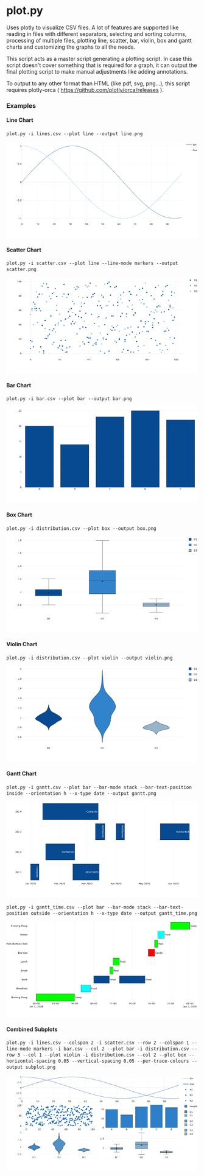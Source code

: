 # plot.py

Uses plotly to visualize CSV files. A lot of features are supported like reading in files with different separators, selecting and sorting columns, processing of multiple files, plotting line, scatter, bar, violin, box and gantt charts and customizing the graphs to all the needs.

This script acts as a master script generating a plotting script. In case this script doesn't cover something that is required for a graph, it can output the final plotting script to make manual adjustments like adding annotations.

To output to any other format than HTML (like pdf, svg, png...), this script requires plotly-orca ( https://github.com/plotly/orca/releases ).

### Examples

#### Line Chart
```
plot.py -i lines.csv --plot line --output line.png
```
![Line Chart](/plots/line.png)
#### Scatter Chart
```
plot.py -i scatter.csv --plot line --line-mode markers --output scatter.png
```
![Scatter Chart](/plots/scatter.png)
#### Bar Chart
```
plot.py -i bar.csv --plot bar --output bar.png
```
![Bar Chart](/plots/bar.png)
#### Box Chart
```
plot.py -i distribution.csv --plot box --output box.png
```
![Box Chart](/plots/box.png)
#### Violin Chart
```
plot.py -i distribution.csv --plot violin --output violin.png
```
![Violin Chart](/plots/violin.png)
#### Gantt Chart
```
plot.py -i gantt.csv --plot bar --bar-mode stack --bar-text-position inside --orientation h --x-type date --output gantt.png
```
![Gantt Chart](/plots/gantt.png)
```
plot.py -i gantt_time.csv --plot bar --bar-mode stack --bar-text-position outside --orientation h --x-type date --output gantt_time.png
```
![Gantt Time Chart](/plots/gantt_time.png)
#### Combined Subplots
```
plot.py -i lines.csv --colspan 2 -i scatter.csv --row 2 --colspan 1 --line-mode markers -i bar.csv --col 2 --plot bar -i distribution.csv --row 3 --col 1 --plot violin -i distribution.csv --col 2 --plot box --horizontal-spacing 0.05 --vertical-spacing 0.05 --per-trace-colours --output subplot.png
```
![Subplot Chart](/plots/subplots.png)

